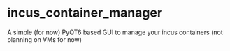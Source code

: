 # incus_container_manager
A simple (for now) PyQT6 based GUI to manage your incus containers (not planning on VMs for now)
